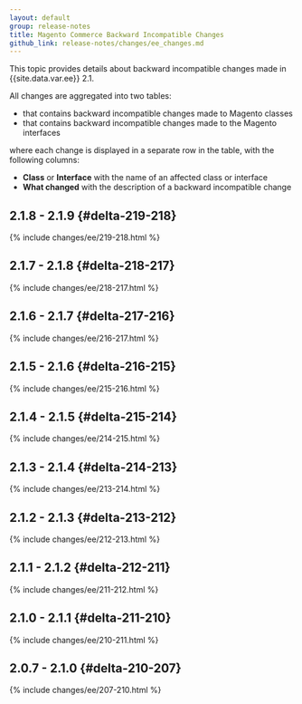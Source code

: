 ```yaml
---
layout: default
group: release-notes
title: Magento Commerce Backward Incompatible Changes
github_link: release-notes/changes/ee_changes.md
---
```


This topic provides details about backward incompatible changes made in {{site.data.var.ee}} 2.1.

All changes are aggregated into two tables:

- that contains backward incompatible changes made to Magento classes
- that contains backward incompatible changes made to the Magento interfaces

where each change is displayed in a separate row in the table, with the following columns:

- **Class** or **Interface** with the name of an affected class or interface
- **What changed** with the description of a backward incompatible change

## 2.1.8 - 2.1.9    {#delta-219-218}

{% include changes/ee/219-218.html %}

## 2.1.7 - 2.1.8 {#delta-218-217}

{% include changes/ee/218-217.html %}

## 2.1.6 - 2.1.7 {#delta-217-216}

{% include changes/ee/216-217.html %}

## 2.1.5 - 2.1.6 {#delta-216-215}

{% include changes/ee/215-216.html %}

## 2.1.4 - 2.1.5 {#delta-215-214}

{% include changes/ee/214-215.html %}

## 2.1.3 - 2.1.4 {#delta-214-213}

{% include changes/ee/213-214.html %}

## 2.1.2 - 2.1.3 {#delta-213-212}

{% include changes/ee/212-213.html %}

## 2.1.1 - 2.1.2 {#delta-212-211}

{% include changes/ee/211-212.html %}

## 2.1.0 - 2.1.1 {#delta-211-210}

{% include changes/ee/210-211.html %}

## 2.0.7 - 2.1.0 {#delta-210-207}

{% include changes/ee/207-210.html %}